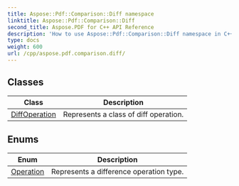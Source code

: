 ```yaml
---
title: Aspose::Pdf::Comparison::Diff namespace
linktitle: Aspose::Pdf::Comparison::Diff
second_title: Aspose.PDF for C++ API Reference
description: 'How to use Aspose::Pdf::Comparison::Diff namespace in C++.'
type: docs
weight: 600
url: /cpp/aspose.pdf.comparison.diff/
---
```




## Classes

| Class | Description |
| --- | --- |
| [DiffOperation](./diffoperation/) | Represents a class of diff operation. |
## Enums

| Enum | Description |
| --- | --- |
| [Operation](./operation/) | Represents a difference operation type. |
